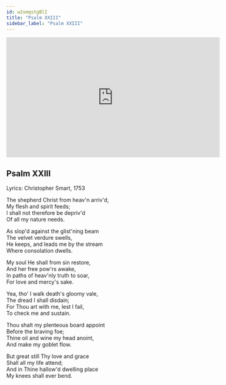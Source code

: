 ```yaml
---
id: w2xmqstgBlI
title: "Psalm XXIII"
sidebar_label: "Psalm XXIII"
---
```


<div class="video-float-container">
  <iframe
    width="560"
    height="315"
    src="https://www.youtube.com/embed/w2xmqstgBlI"
    title="YouTube video player"
    frameborder="0"
    allow="accelerometer; autoplay; clipboard-write; encrypted-media; gyroscope; picture-in-picture; web-share"
    referrerpolicy="strict-origin-when-cross-origin"
    allowfullscreen
  ></iframe>
</div>

## Psalm XXIII

Lyrics: Christopher Smart, 1753

The shepherd Christ from heav'n arriv'd,  
My flesh and spirit feeds;  
I shall not therefore be depriv'd  
Of all my nature needs.

As slop'd against the glist'ning beam  
The velvet verdure swells,  
He keeps, and leads me by the stream  
Where consolation dwells.

My soul He shall from sin restore,  
And her free pow'rs awake,  
In paths of heav'nly truth to soar,  
For love and mercy's sake.

Yea, tho' I walk death's gloomy vale,  
The dread I shall disdain;  
For Thou art with me, lest I fail,  
To check me and sustain.

Thou shalt my plenteous board appoint  
Before the braving foe;  
Thine oil and wine my head anoint,  
And make my goblet flow.

But great still Thy love and grace  
Shall all my life attend;  
And in Thine hallow'd dwelling place  
My knees shall ever bend.
